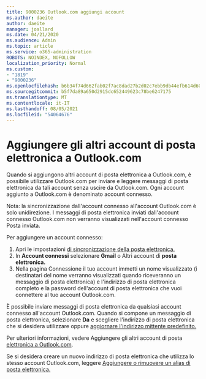 ```yaml
---
title: 9000236 Outlook.com aggiungi account
ms.author: daeite
author: daeite
manager: joallard
ms.date: 04/21/2020
ms.audience: Admin
ms.topic: article
ms.service: o365-administration
ROBOTS: NOINDEX, NOFOLLOW
localization_priority: Normal
ms.custom:
- "1819"
- "9000236"
ms.openlocfilehash: b6b34f74d662fab02f7ac8dad27b2d02c7ebb9db44efb614d6005741d4cebdb2
ms.sourcegitcommit: b5f7da89a650d2915dc652449623c78be6247175
ms.translationtype: MT
ms.contentlocale: it-IT
ms.lasthandoff: 08/05/2021
ms.locfileid: "54064676"
---
```

# <a name="add-your-other-email-accounts-to-outlookcom"></a>Aggiungere gli altri account di posta elettronica a Outlook.com

Quando si aggiungono altri account di posta elettronica a Outlook.com, è possibile utilizzare Outlook.com per inviare e leggere messaggi di posta elettronica da tali account senza uscire da Outlook.com. Ogni account aggiunto a Outlook.com è denominato account connesso.

Nota: la sincronizzazione dall'account connesso all'account Outlook.com è solo unidirezione. I messaggi di posta elettronica inviati dall'account connesso Outlook.com non verranno visualizzati nell'account connesso Posta inviata.

Per aggiungere un account connesso:

1. Apri le impostazioni [di sincronizzazione della posta elettronica.](https://go.microsoft.com/fwlink/?linkid=875264)
2. In **Account connessi** selezionare **Gmail** o Altri account di **posta elettronica.**
3. Nella pagina Connessione il tuo account immetti un nome visualizzato (i destinatari del nome verranno visualizzati quando riceveranno un messaggio di posta elettronica) e l'indirizzo di posta elettronica completo e la password dell'account di posta elettronica che vuoi connettere al tuo account Outlook.com.

È possibile inviare messaggi di posta elettronica da qualsiasi account connesso all'account Outlook.com. Quando si compone un messaggio di posta elettronica, selezionare **Da** e scegliere l'indirizzo di posta elettronica che si desidera utilizzare oppure [aggiornare l'indirizzo mittente predefinito.](https://go.microsoft.com/fwlink/?linkid=875264)

Per ulteriori informazioni, vedere Aggiungere gli altri account di posta [elettronica a Outlook.com](https://support.office.com/article/c5224df4-5885-4e79-91ba-523aa743f0ba?wt.mc_id=Office_Outlook_com_Alchemy).

Se si desidera creare un nuovo indirizzo di posta elettronica che utilizza lo stesso account Outlook.com, leggere [Aggiungere o rimuovere un alias di posta elettronica.](https://support.office.com/article/459b1989-356d-40fa-a689-8f285b13f1f2?wt.mc_id=Office_Outlook_com_Alchemy)